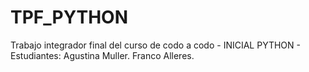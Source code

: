 # TPF_PYTHON
Trabajo integrador final del curso de codo a codo - INICIAL PYTHON -
Estudiantes: Agustina Muller.
Franco  Alleres.